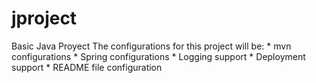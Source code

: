 # jproject
Basic Java Proyect
The configurations for this project will be:
	* mvn configurations
	* Spring configurations
    * Logging support
    * Deployment support
    * README file configuration
